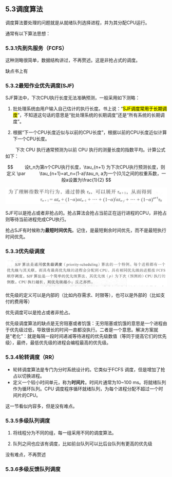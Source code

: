 ## 5.3调度算法

调度算法要处理的问题就是从就绪队列选择进程，并为其分配CPU运行。

通常有以下算法思想：

### 5.3.1先到先服务（FCFS）

这种测略很简单，数据结构讲过，不再赘述。这是非抢占式的调度。

缺点书上有

### 5.3.2最短作业优先调度(SJF)

SJF算法中，下次CPU执行长度无法准确预测，一般采用如下测略：

1. 批处理系统由用户输入自己估计的执行长度。书上说：“<mark>SJF调度常用于长期调度</mark>”，不知道这句话的意思是“批处理系统的长期调度”还是“所有系统的长期调度”。

2. 根据“下一个CPU长度近似与以前的CPU长度”，根据以前的CPU长度近似计算下一个CPU长度。

        下次 CPU 执行通常预测为以前 CPU 执行的测量长度的指数平均。计算公式如下：

```math

        设t_n为第n个CPU执行长度，\tau_{n+1} 为下次CPU执行预测长度，则定义

\par

          \tau_{n+1}=at_n+(1-a)\tau_n, a为一个[0,1]之间的权重系数，一般a设置为\frac{1}{2}

```

![](../../assets/2022-10-30-16-53-57-image.png)

SJF可以是抢占或者非抢占的。抢占算法会抢占当前正在运行进程的CPU，非抢占则等待当前进程完成CPU执行。

抢占SJF有时候称为**最短时间优先**。记住，是最短剩余时间优先，而不是最短执行时间优先。

### 5.3.3优先级调度

![](../../assets/2022-10-30-17-07-51-image.png)

优先级的定义可以是内部的（比如内存需求、时限等），也可以是外部的（比如支付的费用等）

优先调度可以是抢占或者非抢占。

优先级调度算法的缺点是无穷阻塞或者饥饿：无穷阻塞或饥饿的意思是一个进程由于优先级过低，导致很长的时间一直都没执行。二者是一个意思。解决方案就是“老化”：就是每隔一段时间递减等待进程的优先级数值（等同于提高它们的优先级），最终，最低优先级的进程会编程最高的优先级。

### 5.3.4轮转调度（RR）

- 轮转调度算法是专门为分时系统设计的。它类似于FCFS 调度，但是增加了抢占以切换进程。
- 定义一个较小时间单元，称为**时间片**。时间片通常为10~100 ms。将就绪队列作为循环队列。CPU 调度程序循环就绪队列，为每个进程分配不超过一个时间片的CPU。

这一节看似内容多，但是没有难点。

### 5.3.5多级队列调度

1. 将线程分为不同的组，每一组采用不同的调度算法。

2. 队列之间也应该有调度，比如前台队列可以比后台队列有更高的优先级

没有难点，不再赘述

### 5.3.6多级反馈队列调度


















